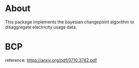 # About

This package implements the bayesian changepoint algorithm to disaggregate electricity usage data.

# BCP

reference: https://arxiv.org/pdf/0710.3742.pdf

